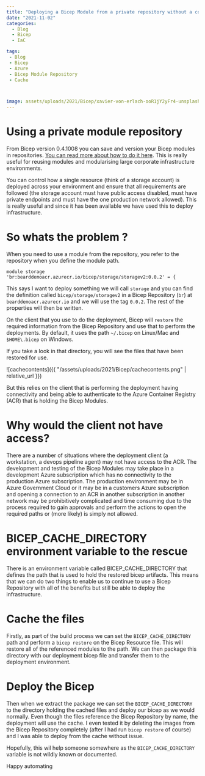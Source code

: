 ```yaml
---
title: "Deploying a Bicep Module from a private repository without a connection to the repository"
date: "2021-11-02" 
categories:
  - Blog
  - Bicep
  - IaC

tags:
 - Blog
 - Bicep
 - Azure
 - Bicep Module Repository
 - Cache



image: assets/uploads/2021/Bicep/xavier-von-erlach-ooR1jY2yFr4-unsplash.jpg
---
```


# Using a private module repository

From Bicep version 0.4.1008 you can save and version your Bicep modules in repositories. [You can read more about how to do it here](https://msftplayground.com/2021/11/using-private-repositories-for-bicep-modules/). This is really useful for reusing modules and modularising large corporate infrastructure environments.
  
You can control how a single resource (think of a storage account) is deployed across your environment and ensure that all requirements are followed (the storage account must have public access disabled, must have private endpoints and must have the one production network allowed). This is really useful and since it has been available we have used this to deploy infrastructure.

# So whats the problem ?

When you need to use a module from the repository, you refer to the repository when you define the module path.
  
`module storage 'br:bearddemoacr.azurecr.io/bicep/storage/storagev2:0.0.2' = {`  
  
This says I want to deploy something we will call `storage` and you can find the definition called `bicep/storage/storagev2` in a Bicep Repository (`br`) at `bearddemoacr.azurecr.io` and we will use the tag `0.0.2`. The rest of the properties will then be written.

On the client that you use to do the deployment, Bicep will `restore` the required information from the Bicep Repository and use that to perform the deployments. By default, it uses the path `~/.bicep` on Linux/Mac and `$HOME\.bicep` on Windows.

If you take a look in that directory, you will see the files that have been restored for use.

![cachecontents]({{ "/assets/uploads/2021/Bicep/cachecontents.png" | relative_url }})

But this relies on the client that is performing the deployment having connectivity and being able to authenticate to the Azure Container Registry (ACR) that is holding the Bicep Modules.

# Why would the client not have access?

There are a number of situations where the deployment client (a workstation, a devops pipeline agent) may not have access to the ACR. The development and testing of the Bicep Modules may take place in a development Azure subscription which has no connectivity to the production Azure subscription. The production environment may be in Azure Government Cloud or it may be in a customers Azure subscription and opening a connection to an ACR in another subscription in another network may be prohibitively complicated and time consuming due to the process required to gain approvals and perform the actions to open the required paths or (more likely) is simply not allowed.

# BICEP_CACHE_DIRECTORY environment variable to the rescue

There is an environment variable called BICEP_CACHE_DIRECTORY that defines the path that is used to hold the restored bicep artifacts. This means that we can do two things to enable us to continue to use a Bicep Repository with all of the benefits but still be able to deploy the infrastructure.

# Cache the files

Firstly, as part of the build process we can set the `BICEP_CACHE_DIRECTORY` path and perform a `bicep restore` on the Bicep Resource file. This will restore all of the referenced modules to the path. We can then package this directory with our deployment bicep file and transfer them to the deployment environment.

# Deploy the Bicep

Then when we extract the package we can set the `BICEP_CACHE_DIRECTORY` to the directory holding the cached files and deploy our bicep as we would normally. Even though the files reference the Bicep Repository by name, the deployment will use the cache. I even tested it by deleting the images from the Bicep Repository completely (after I had run `bicep restore` of course) and I was able to deploy from the cache without issue.

Hopefully, this wil help someone somewhere as the `BICEP_CACHE_DIRECTORY` variable is not wildly known or documented.

Happy automating



